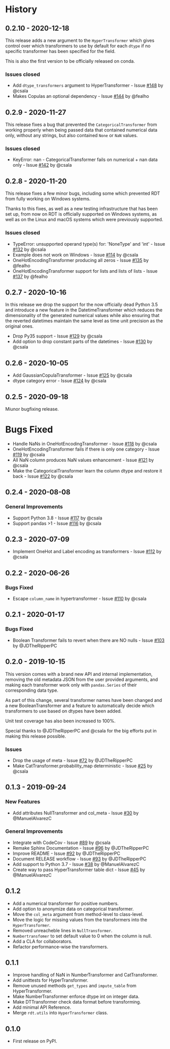 # History

## 0.2.10 - 2020-12-18

This release adds a new argument to the `HyperTransformer` which gives control over
which transformers to use by default for each `dtype` if no specific transformer
has been specified for the field.

This is also the first version to be officially released on conda.

### Issues closed

* Add `dtype_transformers` argument to HyperTransformer - Issue [#148](https://github.com/sdv-dev/RDT/issues/148) by @csala
* Makes Copulas an optional dependency - Issue [#144](https://github.com/sdv-dev/RDT/issues/144) by @fealho

## 0.2.9 - 2020-11-27

This release fixes a bug that prevented the `CategoricalTransformer` from working properly
when being passed data that contained numerical data only, without any strings, but also
contained `None` or `NaN` values.

### Issues closed

* KeyError: nan - CategoricalTransformer fails on numerical + nan data only - Issue [#142](https://github.com/sdv-dev/RDT/issues/142) by @csala

## 0.2.8 - 2020-11-20

This release fixes a few minor bugs, including some which prevented RDT from fully working
on Windows systems.

Thanks to this fixes, as well as a new testing infrastructure that has been set up, from now
on RDT is officially supported on Windows systems, as well as on the Linux and macOS systems
which were previously supported.

### Issues closed

* TypeError: unsupported operand type(s) for: 'NoneType' and 'int' - Issue [#132](https://github.com/sdv-dev/RDT/issues/132) by @csala
* Example does not work on Windows - Issue [#114](https://github.com/sdv-dev/RDT/issues/114) by @csala
* OneHotEncodingTransformer producing all zeros - Issue [#135](https://github.com/sdv-dev/RDT/issues/135) by @fealho
* OneHotEncodingTransformer support for lists and lists of lists - Issue [#137](https://github.com/sdv-dev/RDT/issues/137) by @fealho

## 0.2.7 - 2020-10-16

In this release we drop the support for the now officially dead Python 3.5
and introduce a new feature in the DatetimeTransformer which reduces the dimensionality
of the generated numerical values while also ensuring that the reverted datetimes
maintain the same level as time unit precision as the original ones.

* Drop Py35 support - Issue [#129](https://github.com/sdv-dev/RDT/issues/129) by @csala
* Add option to drop constant parts of the datetimes - Issue [#130](https://github.com/sdv-dev/RDT/issues/130) by @csala

## 0.2.6 - 2020-10-05

* Add GaussianCopulaTransformer - Issue [#125](https://github.com/sdv-dev/RDT/issues/125) by @csala
* dtype category error - Issue [#124](https://github.com/sdv-dev/RDT/issues/124) by @csala

## 0.2.5 - 2020-09-18

Miunor bugfixing release.

# Bugs Fixed

* Handle NaNs in OneHotEncodingTransformer - Issue [#118](https://github.com/sdv-dev/RDT/issues/118) by @csala
* OneHotEncodingTransformer fails if there is only one category - Issue [#119](https://github.com/sdv-dev/RDT/issues/119) by @csala
* All NaN column produces NaN values enhancement - Issue [#121](https://github.com/sdv-dev/RDT/issues/121) by @csala
* Make the CategoricalTransformer learn the column dtype and restore it back - Issue [#122](https://github.com/sdv-dev/RDT/issues/122) by @csala

## 0.2.4 - 2020-08-08

### General Improvements

* Support Python 3.8 - Issue [#117](https://github.com/sdv-dev/RDT/issues/117) by @csala
* Support pandas >1 - Issue [#116](https://github.com/sdv-dev/RDT/issues/116) by @csala

## 0.2.3 - 2020-07-09

* Implement OneHot and Label encoding as transformers - Issue [#112](https://github.com/sdv-dev/RDT/issues/112) by @csala

## 0.2.2 - 2020-06-26

### Bugs Fixed

* Escape `column_name` in hypertransformer - Issue [#110](https://github.com/sdv-dev/RDT/issues/110) by @csala

## 0.2.1 - 2020-01-17

### Bugs Fixed

* Boolean Transformer fails to revert when there are NO nulls - Issue [#103](https://github.com/sdv-dev/RDT/issues/103) by @JDTheRipperPC

## 0.2.0 - 2019-10-15

This version comes with a brand new API and internal implementation, removing the old
metadata JSON from the user provided arguments, and making each transformer work only
with `pandas.Series` of their corresponding data type.

As part of this change, several transformer names have been changed and a new BooleanTransformer
and a feature to automatically decide which transformers to use based on dtypes have been added.

Unit test coverage has also been increased to 100%.

Special thanks to @JDTheRipperPC and @csala for the big efforts put in making this
release possible.

### Issues

* Drop the usage of meta - Issue [#72](https://github.com/sdv-dev/RDT/issues/72) by @JDTheRipperPC
* Make CatTransformer.probability_map deterministic - Issue [#25](https://github.com/sdv-dev/RDT/issues/25) by @csala

## 0.1.3 - 2019-09-24

### New Features

* Add attributes NullTransformer and col_meta - Issue [#30](https://github.com/sdv-dev/RDT/issues/30) by @ManuelAlvarezC

### General Improvements

* Integrate with CodeCov - Issue [#89](https://github.com/sdv-dev/RDT/issues/89) by @csala
* Remake Sphinx Documentation - Issue [#96](https://github.com/sdv-dev/RDT/issues/96) by @JDTheRipperPC
* Improve README - Issue [#92](https://github.com/sdv-dev/RDT/issues/92) by @JDTheRipperPC
* Document RELEASE workflow - Issue [#93](https://github.com/sdv-dev/RDT/issues/93) by @JDTheRipperPC
* Add support to Python 3.7 - Issue [#38](https://github.com/sdv-dev/RDT/issues/38) by @ManuelAlvarezC
* Create way to pass HyperTransformer table dict - Issue [#45](https://github.com/sdv-dev/RDT/issues/45) by @ManuelAlvarezC

## 0.1.2

* Add a numerical transformer for positive numbers.
* Add option to anonymize data on categorical transformer.
* Move the `col_meta` argument from method-level to class-level.
* Move the logic for missing values from the transformers into the `HyperTransformer`.
* Removed unreacheble lines in `NullTransformer`.
* `Numbertransfomer` to set default value to 0 when the column is null.
* Add a CLA for collaborators.
* Refactor performance-wise the transformers.

## 0.1.1

* Improve handling of NaN in NumberTransformer and CatTransformer.
* Add unittests for HyperTransformer.
* Remove unused methods `get_types` and `impute_table` from HyperTransformer.
* Make NumberTransformer enforce dtype int on integer data.
* Make DTTransformer check data format before transforming.
* Add minimal API Reference.
* Merge `rdt.utils` into `HyperTransformer` class. 

## 0.1.0

* First release on PyPI.
